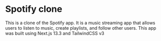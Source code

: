 # Spotify clone

This is a clone of the Spotify app. It is a music streaming app that allows users to listen to music, create playlists, and follow other users. This app was built using Next.js 13.3 and TailwindCSS v3
